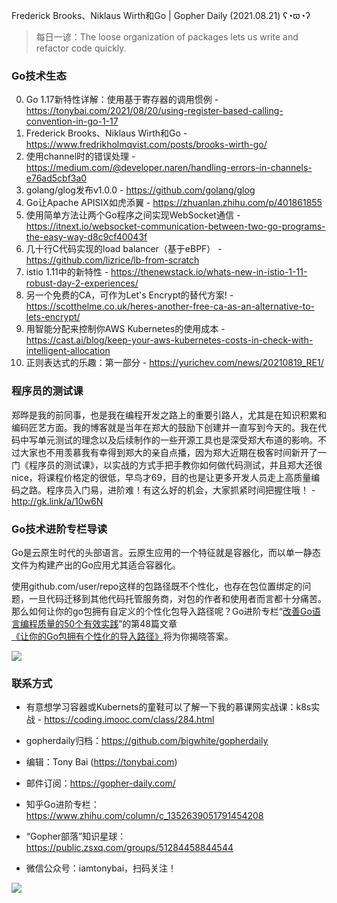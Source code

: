 Frederick Brooks、Niklaus Wirth和Go | Gopher Daily (2021.08.21) ʕ◔ϖ◔ʔ

>每日一谚：The loose organization of packages lets us write and refactor code quickly.

### Go技术生态

0. Go 1.17新特性详解：使用基于寄存器的调用惯例 - https://tonybai.com/2021/08/20/using-register-based-calling-convention-in-go-1-17
1. Frederick Brooks、Niklaus Wirth和Go - https://www.fredrikholmqvist.com/posts/brooks-wirth-go/
2. 使用channel时的错误处理 - https://medium.com/@developer.naren/handling-errors-in-channels-e76ad5cbf3a0
3. golang/glog发布v1.0.0 - https://github.com/golang/glog
4. Go让Apache APISIX如虎添翼 - https://zhuanlan.zhihu.com/p/401861855
5. 使用简单方法让两个Go程序之间实现WebSocket通信 - https://itnext.io/websocket-communication-between-two-go-programs-the-easy-way-d8c9cf40043f
6. 几十行C代码实现的load balancer（基于eBPF） - https://github.com/lizrice/lb-from-scratch
7. istio 1.11中的新特性 - https://thenewstack.io/whats-new-in-istio-1-11-robust-day-2-experiences/
8. 另一个免费的CA，可作为Let's Encrypt的替代方案! - https://scotthelme.co.uk/heres-another-free-ca-as-an-alternative-to-lets-encrypt/ 
9. 用智能分配来控制你AWS Kubernetes的使用成本 - https://cast.ai/blog/keep-your-aws-kubernetes-costs-in-check-with-intelligent-allocation
10. 正则表达式的乐趣：第一部分 - https://yurichev.com/news/20210819_RE1/

### 程序员的测试课

郑晔是我的前同事，也是我在编程开发之路上的重要引路人，尤其是在知识积累和编码匠艺方面。我的博客就是当年在郑大的鼓励下创建并一直写到今天的。我在代码中写单元测试的理念以及后续制作的一些开源工具也是深受郑大布道的影响。不过大家也不用羡慕我有幸得到郑大的亲自点播，因为郑大近期在极客时间新开了一门《程序员的测试课》，以实战的方式手把手教你如何做代码测试，并且郑大还很nice，将课程价格定的很低，早鸟才69，目的也是让更多开发人员走上高质量编码之路。程序员入门易，进阶难！有这么好的机会，大家抓紧时间把握住哦！ - http://gk.link/a/10w6N

### Go技术进阶专栏导读

Go是云原生时代的头部语言。云原生应用的一个特征就是容器化，而以单一静态文件为构建产出的Go应用尤其适合容器化。

使用github.com/user/repo这样的包路径既不个性化，也存在包位置绑定的问题，一旦代码迁移到其他代码托管服务商，对包的作者和使用者而言都十分痛苦。那么如何让你的go包拥有自定义的个性化包导入路径呢？Go进阶专栏“[改善Go语⾔编程质量的50个有效实践](https://mp.weixin.qq.com/s/RThCEQOdytQxwrMP7XRTRw)”的第48篇文章[《让你的Go包拥有个性化的导入路径》](https://www.imooc.com/read/87/article/2478)将为你揭晓答案。

![](http://image.tonybai.com/img/202011/go-column-pgo-with-qr-and-text.png)

### 联系方式

* 有意想学习容器或Kubernets的童鞋可以了解一下我的慕课网实战课：k8s实战 - https://coding.imooc.com/class/284.html
* gopherdaily归档：https://github.com/bigwhite/gopherdaily

* 编辑：Tony Bai (https://tonybai.com)
* 邮件订阅：https://gopher-daily.com/
* 知乎Go进阶专栏：https://www.zhihu.com/column/c_1352639051791454208
* “Gopher部落”知识星球：https://public.zsxq.com/groups/51284458844544
* 微信公众号：iamtonybai，扫码关注！

![](http://image.tonybai.com/img/202011/qrcode_for_iamtonybai.jpg)

